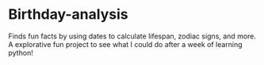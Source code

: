 # Birthday-analysis
Finds fun facts by using dates to calculate lifespan, zodiac signs, and  more. 
A explorative fun project to see what I could do after a week of learning python!
